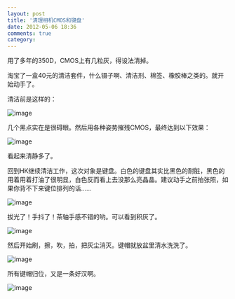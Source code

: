 ```yaml
---
layout: post
title: '清理相机CMOS和键盘'
date: 2012-05-06 18:36
comments: true
category: 
---
```

    

用了多年的350D，CMOS上有几粒灰，得设法清掉。

淘宝了一盒40元的清洁套件，什么镊子啊、清洁剂、棉签、橡胶棒之类的。就开始动手了。

清洁前是这样的：

![image](http://qingpei.me/images/in_post/2012/05/IMG_7222.jpg)

几个黑点实在是很碍眼。然后用各种姿势摧残CMOS，最终达到以下效果：

![image](http://qingpei.me/images/in_post/2012/05/IMG_7252.jpg)

看起来清静多了。

回到HK继续清洁工作，这次对象是键盘。白色的键盘其实比黑色的耐脏，黑色的用着用着打油了很明显，白色反而看上去没那么亮晶晶。建议动手之前拍张照，如果你背不下来键位排列的话……

![image](http://qingpei.me/images/in_post/2012/05/IMG_0319.jpg)

拔光了！手抖了！茶轴手感不错的哟。可以看到积灰了。

![image](http://qingpei.me/images/in_post/2012/05/IMG_0321.jpg)

然后开始刷，擦，吹，拍，把灰尘消灭。键帽就放盆里清水洗洗了。

![image](http://qingpei.me/images/in_post/2012/05/IMG_0322.jpg)

所有键帽归位，又是一条好汉啊。

![image](http://qingpei.me/images/in_post/2012/05/IMG_0325.jpg)
